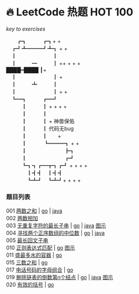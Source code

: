 # 🔥 LeetCode 热题 HOT 100

*key to exercises*

 　　┏┓　　　┏┓+ +<br>
 　┏┛┻━━━┛┻┓ + +<br>
 　┃　　　　　　　┃ 　<br>
 　┃　　　━　　　┃ ++ + + +<br>
  ████━████ ┃+<br>
 　┃　　　　　　　┃ +<br>
 　┃　　　┻　　　┃<br>
 　┃　　　　　　　┃ + +<br>
 　┗━┓　　　┏━┛<br>
 　　　┃　　　┃ + + + +<br>
 　　　┃　　　┃<br>
 　　　┃　　　┃ +  神兽保佑<br>
 　　　┃　　　┃    代码无bug　　<br>
 　　　┃　　　┃　　+　　　　　　　　　<br>
 　　　┃　 　　┗━━━┓ + +<br>
 　　　┃ 　　　　　　　┣┓<br>
 　　　┃ 　　　　　　　┏┛<br>
 　　　┗┓┓┏━┳┓┏┛ + + + +<br>
　　　　┃┫┫　┃┫┫<br>
　　　　┗┻┛　┗┻┛+ + + +<br>

### 题目列表
001 [两数之和](https://leetcode.cn/problems/two-sum/?favorite=2cktkvj) | [go](https://github.com/95Weihe/leetcode/blob/main/go/001.go) | [java](https://github.com/95Weihe/leetcode/blob/main/java/key001.java)  
002 [两数相加](https://leetcode.cn/problems/add-two-numbers/?favorite=2cktkvj)  
003 [无重复字符的最长子串](https://leetcode.cn/problems/longest-substring-without-repeating-characters/?favorite=2cktkvj) | [go](https://github.com/95Weihe/leetcode/blob/main/go/003.go) | [java](https://github.com/95Weihe/leetcode/blob/main/java/key003.java) [图示](https://github.com/95Weihe/leetcode/blob/main/java/image/key003.png)<br>
004 [寻找两个正序数组的中位数](https://leetcode.cn/problems/median-of-two-sorted-arrays/?favorite=2cktkvj) | [go](https://github.com/95Weihe/leetcode/blob/main/go/004.go) | [java](https://github.com/95Weihe/leetcode/blob/main/java/key004.java)<br>
005 [最长回文子串](https://leetcode.cn/problems/longest-palindromic-substring/?favorite=2cktkvj)  
010 [正则表达式匹配](https://leetcode.cn/problems/regular-expression-matching/?favorite=2cktkvj) | [go](https://github.com/95Weihe/leetcode/blob/main/go/010.go) [图示](https://github.com/95Weihe/leetcode/blob/main/go/image/010.png)  
011 [盛最多水的容器](https://leetcode.cn/problems/container-with-most-water/?favorite=2cktkvj) | [go](https://github.com/95Weihe/leetcode/blob/main/go/011.go)  
015 [三数之和](https://leetcode.cn/problems/3sum/description/?favorite=2cktkvj) | [go](https://github.com/95Weihe/leetcode/blob/main/go/015.go)  
017 [电话号码的字母组合](https://leetcode.cn/problems/letter-combinations-of-a-phone-number/?favorite=2cktkvj) | [go](https://github.com/95Weihe/leetcode/blob/main/go/017.go)  
019 [删除链表的倒数第n个结点](https://leetcode.cn/problems/remove-nth-node-from-end-of-list/?favorite=2cktkvj) | [go](https://github.com/95Weihe/leetcode/blob/main/go/019.go) | [java](https://github.com/95Weihe/leetcode/blob/main/java/key019.java) [图示](https://github.com/95Weihe/leetcode/blob/main/java/image/key019.png)<br>
020 [有效的括号](https://leetcode.cn/problems/valid-parentheses/?favorite=2cktkvj) | [go](https://github.com/95Weihe/leetcode/blob/main/go/020.go)
